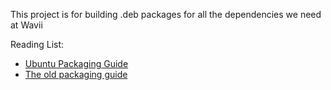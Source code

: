 
This project is for building .deb packages for all the dependencies we need at Wavii

Reading List:

* [Ubuntu Packaging Guide](http://developer.ubuntu.com/packaging/html/)
* [The old packaging guide](https://wiki.ubuntu.com/PackagingGuide)


